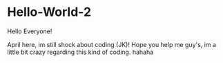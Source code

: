 # Hello-World-2

Hello Everyone!

April here, im still shock about coding (JK)!
Hope you help me guy's, im a little bit crazy regarding this kind of coding. hahaha
